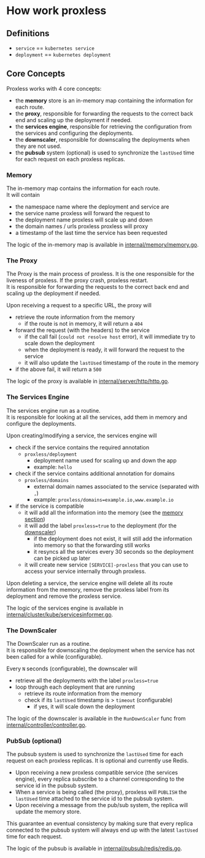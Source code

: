 # How work proxless

## Definitions

- `service` == `kubernetes service`
- `deployment` == `kubernetes deployment`

## Core Concepts

Proxless works with 4 core concepts:

- the **memory** store is an in-memory map containing the information for each route.
- the **proxy**, responsible for forwarding the requests to the correct back end and scaling up the deployment if needed.
- the **services engine**, responsible for retrieving the configuration from the services and configuring the deployments.
- the **downscaler**, responsible for downscaling the deployments when they are not used.
- the **pubsub** system (optional) is used to synchronize the `lastUsed` time for each request on each proxless replicas.

### Memory

The in-memory map contains the information for each route.  
It will contain

- the namespace name where the deployment and service are
- the service name proxless will forward the request to
- the deployment name proxless will scale up and down
- the domain names / urls proxless proxless will proxy
- a timestamp of the last time the service has been requested

The logic of the in-memory map is available in [internal/memory/memory.go](../internal/memory/memory.go).

### The Proxy

The Proxy is the main process of proxless. It is the one responsible for the liveness of proxless. If the proxy crash, proxless restart.  
It is responsible for forwarding the requests to the correct back end and scaling up the deployment if needed.

Upon receiving a request to a specific URL, the proxy will

- retrieve the route information from the memory
    - if the route is not in memory, it will return a `404`
- forward the request (with the headers) to the service
    - if the call fail (`could not resolve host` error), it will immediate try to scale down the deployment
    - when the deployment is ready, it will forward the request to the service
    - it will also update the `lastUsed` timestamp of the route in the memory
- if the above fail, it will return a `500`

The logic of the proxy is available in [internal/server/http/http.go](../internal/server/http/http.go).

### The Services Engine

The services engine run as a routine.  
It is responsible for looking at all the services, add them in memory and configure the deployments.

Upon creating/modifying a service, the services engine will

- check if the service contains the required annotation
    - `proxless/deployment`
        - deployment name used for scaling up and down the app
        - example: `hello`
- check if the service contains additional annotation for domains
    - `proxless/domains`
        - external domain names associated to the service (separated with `,`)
        - example: `proxless/domains=example.io,www.example.io` 
- if the service is compatible
    - it will add all the information into the memory (see the [memory section](#memory))
    - it will add the label `proxless=true` to the deployment (for the [downscaler](#the-downscaler))
        - if the deployment does not exist, it will still add the information into memory so that the forwarding still works
        - it resyncs all the services every 30 seconds so the deployment can be picked up later
    - it will create new service `[SERVICE]-proxless` that you can use to access your service internally through proxless.

Upon deleting a service, the service engine will delete all its route information from the memory, remove the proxless label from its deployment and remove the proxless service.

The logic of the services engine is available in [internal/cluster/kube/servicesinformer.go](../internal/cluster/kube/servicesinformer.go).

### The DownScaler

The DownScaler run as a routine.  
It is responsible for downscaling the deployment when the service has not been called for a while (configurable).

Every `N` seconds (configurable), the downscaler will

- retrieve all the deployments with the label `proxless=true`
- loop through each deployment that are running
    - retrieve its route information from the memory
    - check if its `lastUsed` timestamp is > `timeout` (configurable)
        - if yes, it will scale down the deployment

The logic of the downscaler is available in the `RunDownScaler` func from [internal/controller/controller.go](../internal/controller/controller.go).

### PubSub (optional)

The pubsub system is used to synchronize the `lastUsed` time for each request on each proxless replicas.
It is optional and currently use Redis.

- Upon receiving a new proxless compatible service (the services engine), every replica subscribe to a channel corresponding to the service id in the pubsub system.  
- When a service is being called (the proxy), proxless will `PUBLISH` the `lastUsed` time attached to the service id to the pubsub system.
- Upon receiving a message from the pub/sub system, the replica will update the memory store.

This guarantee an eventual consistency by making sure that every replica connected to the pubsub system will always end up with the latest `lastUsed` time for each request.

The logic of the pubsub is available in [internal/pubsub/redis/redis.go](../internal/pubsub/redis/redis.go).